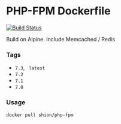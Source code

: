 # PHP-FPM Dockerfile

[![Build Status](https://travis-ci.org/joyshion/php-fpm-dockerfile.svg?branch=master)](https://travis-ci.org/joyshion/php-fpm-dockerfile)

Build on Alpine. Include Memcached / Redis

### Tags
- `7.3`, ` latest`
- `7.2`
- `7.1`
- `7.0`

### Usage
```sh
docker pull shion/php-fpm
```
